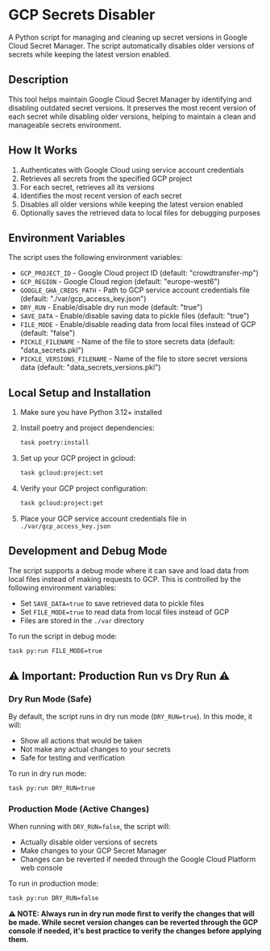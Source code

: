 # GCP Secrets Disabler

A Python script for managing and cleaning up secret versions in Google Cloud Secret Manager. The script automatically disables older versions of secrets while keeping the latest version enabled.

## Description

This tool helps maintain Google Cloud Secret Manager by identifying and disabling outdated secret versions. It preserves the most recent version of each secret while disabling older versions, helping to maintain a clean and manageable secrets environment.

## How It Works

1. Authenticates with Google Cloud using service account credentials
2. Retrieves all secrets from the specified GCP project
3. For each secret, retrieves all its versions
4. Identifies the most recent version of each secret
5. Disables all older versions while keeping the latest version enabled
6. Optionally saves the retrieved data to local files for debugging purposes

## Environment Variables

The script uses the following environment variables:

- `GCP_PROJECT_ID` - Google Cloud project ID (default: "crowdtransfer-mp")
- `GCP_REGION` - Google Cloud region (default: "europe-west6")
- `GOOGLE_GHA_CREDS_PATH` - Path to GCP service account credentials file (default: "./var/gcp_access_key.json")
- `DRY_RUN` - Enable/disable dry run mode (default: "true")
- `SAVE_DATA` - Enable/disable saving data to pickle files (default: "true")
- `FILE_MODE` - Enable/disable reading data from local files instead of GCP (default: "false")
- `PICKLE_FILENAME` - Name of the file to store secrets data (default: "data_secrets.pkl")
- `PICKLE_VERSIONS_FILENAME` - Name of the file to store secret versions data (default: "data_secrets_versions.pkl")

## Local Setup and Installation

1. Make sure you have Python 3.12+ installed

2. Install poetry and project dependencies:
   ```bash
   task poetry:install
   ```

3. Set up your GCP project in gcloud:
   ```bash
   task gcloud:project:set
   ```

4. Verify your GCP project configuration:
   ```bash
   task gcloud:project:get
   ```

5. Place your GCP service account credentials file in `./var/gcp_access_key.json`

## Development and Debug Mode

The script supports a debug mode where it can save and load data from local files instead of making requests to GCP. This is controlled by the following environment variables:

- Set `SAVE_DATA=true` to save retrieved data to pickle files
- Set `FILE_MODE=true` to read data from local files instead of GCP
- Files are stored in the `./var` directory

To run the script in debug mode:
```bash
task py:run FILE_MODE=true
```

## ⚠️ Important: Production Run vs Dry Run ⚠️

### Dry Run Mode (Safe)
By default, the script runs in dry run mode (`DRY_RUN=true`). In this mode, it will:
- Show all actions that would be taken
- Not make any actual changes to your secrets
- Safe for testing and verification

To run in dry run mode:
```bash
task py:run DRY_RUN=true
```

### Production Mode (Active Changes)
When running with `DRY_RUN=false`, the script will:
- Actually disable older versions of secrets
- Make changes to your GCP Secret Manager
- Changes can be reverted if needed through the Google Cloud Platform web console

To run in production mode:
```bash
task py:run DRY_RUN=false
```

**⚠️ NOTE: Always run in dry run mode first to verify the changes that will be made. While secret version changes can be reverted through the GCP console if needed, it's best practice to verify the changes before applying them.**
